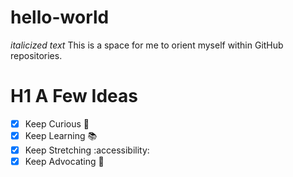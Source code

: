 # hello-world
*italicized text* This is a space for me to orient myself within GitHub repositories.
# H1 A Few Ideas
- [X] Keep Curious 🧠
- [X] Keep Learning 📚
- [X] Keep Stretching :accessibility:
- [X] Keep Advocating 🦡
